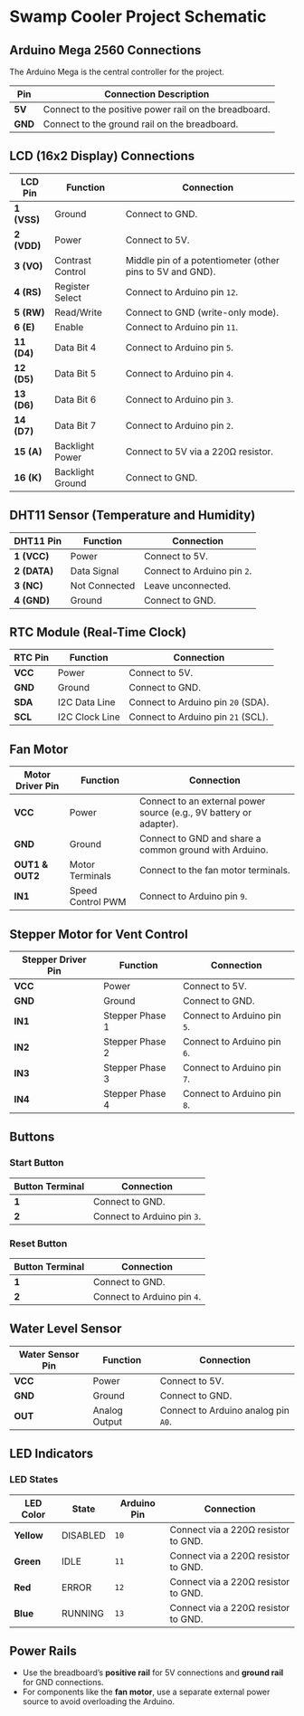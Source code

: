# Swamp Cooler Project Schematic

## Arduino Mega 2560 Connections
The Arduino Mega is the central controller for the project.

| **Pin**       | **Connection Description**                  |
|---------------|---------------------------------------------|
| **5V**        | Connect to the positive power rail on the breadboard. |
| **GND**       | Connect to the ground rail on the breadboard. |

## LCD (16x2 Display) Connections
| **LCD Pin** | **Function**        | **Connection**             |
|-------------|---------------------|----------------------------|
| **1 (VSS)** | Ground              | Connect to GND.            |
| **2 (VDD)** | Power               | Connect to 5V.             |
| **3 (VO)**  | Contrast Control    | Middle pin of a potentiometer (other pins to 5V and GND). |
| **4 (RS)**  | Register Select     | Connect to Arduino pin `12`. |
| **5 (RW)**  | Read/Write          | Connect to GND (write-only mode). |
| **6 (E)**   | Enable              | Connect to Arduino pin `11`. |
| **11 (D4)** | Data Bit 4          | Connect to Arduino pin `5`. |
| **12 (D5)** | Data Bit 5          | Connect to Arduino pin `4`. |
| **13 (D6)** | Data Bit 6          | Connect to Arduino pin `3`. |
| **14 (D7)** | Data Bit 7          | Connect to Arduino pin `2`. |
| **15 (A)**  | Backlight Power     | Connect to 5V via a 220Ω resistor. |
| **16 (K)**  | Backlight Ground    | Connect to GND.             |

## DHT11 Sensor (Temperature and Humidity)
| **DHT11 Pin** | **Function**       | **Connection**             |
|---------------|--------------------|----------------------------|
| **1 (VCC)**   | Power              | Connect to 5V.             |
| **2 (DATA)**  | Data Signal        | Connect to Arduino pin `2`.|
| **3 (NC)**    | Not Connected      | Leave unconnected.         |
| **4 (GND)**   | Ground             | Connect to GND.            |

## RTC Module (Real-Time Clock)
| **RTC Pin** | **Function**       | **Connection**             |
|-------------|--------------------|----------------------------|
| **VCC**     | Power              | Connect to 5V.             |
| **GND**     | Ground             | Connect to GND.            |
| **SDA**     | I2C Data Line      | Connect to Arduino pin `20` (SDA). |
| **SCL**     | I2C Clock Line     | Connect to Arduino pin `21` (SCL). |

## Fan Motor
| **Motor Driver Pin** | **Function**       | **Connection**             |
|-----------------------|--------------------|----------------------------|
| **VCC**              | Power              | Connect to an external power source (e.g., 9V battery or adapter). |
| **GND**              | Ground             | Connect to GND and share a common ground with Arduino. |
| **OUT1 & OUT2**      | Motor Terminals    | Connect to the fan motor terminals. |
| **IN1**              | Speed Control PWM  | Connect to Arduino pin `9`.          |

## Stepper Motor for Vent Control
| **Stepper Driver Pin** | **Function**      | **Connection**             |
|-------------------------|-------------------|----------------------------|
| **VCC**                | Power             | Connect to 5V.             |
| **GND**                | Ground            | Connect to GND.            |
| **IN1**                | Stepper Phase 1   | Connect to Arduino pin `5`. |
| **IN2**                | Stepper Phase 2   | Connect to Arduino pin `6`. |
| **IN3**                | Stepper Phase 3   | Connect to Arduino pin `7`. |
| **IN4**                | Stepper Phase 4   | Connect to Arduino pin `8`. |

## Buttons
### Start Button
| **Button Terminal** | **Connection**             |
|----------------------|----------------------------|
| **1**               | Connect to GND.            |
| **2**               | Connect to Arduino pin `3`.|

### Reset Button
| **Button Terminal** | **Connection**             |
|----------------------|----------------------------|
| **1**               | Connect to GND.            |
| **2**               | Connect to Arduino pin `4`.|

## Water Level Sensor
| **Water Sensor Pin** | **Function**       | **Connection**             |
|-----------------------|--------------------|----------------------------|
| **VCC**              | Power              | Connect to 5V.             |
| **GND**              | Ground             | Connect to GND.            |
| **OUT**              | Analog Output      | Connect to Arduino analog pin `A0`. |

## LED Indicators
### LED States
| **LED Color** | **State**   | **Arduino Pin** | **Connection**             |
|---------------|-------------|-----------------|----------------------------|
| **Yellow**    | DISABLED    | `10`            | Connect via a 220Ω resistor to GND. |
| **Green**     | IDLE        | `11`            | Connect via a 220Ω resistor to GND. |
| **Red**       | ERROR       | `12`            | Connect via a 220Ω resistor to GND. |
| **Blue**      | RUNNING     | `13`            | Connect via a 220Ω resistor to GND. |

## Power Rails
- Use the breadboard’s **positive rail** for 5V connections and **ground rail** for GND connections.
- For components like the **fan motor**, use a separate external power source to avoid overloading the Arduino.
